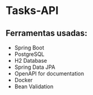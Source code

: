 # Tasks-API


## Ferramentas usadas:
   - Spring Boot
   - PostgreSQL
   - H2 Database
   - Spring Data JPA
   - OpenAPI for documentation
   - Docker
   - Bean Validation